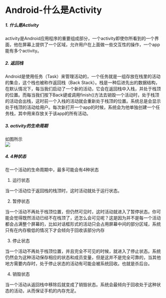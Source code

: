 # Android-什么是Activity

<a name="5Kauh"></a>
##### 1. 什么是Activity
activity是Android应用程序的重要组成部分，一个activity即使你所看到的一个界面，他在屏幕上提供了一个区域，允许用户在上面做一些交互性的操作，一个app能有多个activity。
<a name="mKbEJ"></a>
##### 2. 返回栈
Android是使用任务（Task）来管理活动的，一个任务就是一组存放在栈里的活动的集合，这个栈也被称作返回栈（Back Stack）。栈是一种后进先出的数据结构，在默认情况下，每当我们启动了一个新的活动，它会在返回栈中入栈，并处于栈顶的位置。而每当我们按下Back键或调用finish()方法去销毁一个活动时，处于栈顶的活动会出栈，这时前一个入栈的活动就会重新处于栈顶的位置。系统总是会显示处于栈顶的活动给用户。每次新打开一个app的时候，系统会为他单独创建一个任务栈，其中用来存放关于该app的所有活动。
<a name="EVzjz"></a>
##### 3. activity的生命周期
如图所示<br />![](https://cdn.nlark.com/yuque/0/2020/jpeg/1419739/1597738790430-766d5b84-4c35-4707-9211-9697e20480a7.jpeg#align=left&display=inline&height=970&margin=%5Bobject%20Object%5D&name=&originHeight=970&originWidth=931&size=0&status=done&style=none&width=931)
<a name="9qCMq"></a>
##### 4. 4种状态
在一个活动的生命周期中，最多可能会有4种状态

1. 运行状态

当一个活动位于返回栈的栈顶时，这时活动就处于运行状态。

2. 暂停状态

当一个活动不再处于栈顶位置，但仍然可见时，这时活动就进入了暂停状态。你可能会觉得既然活动已经不在栈顶了，还怎么会可见呢？这是因为并不是每一个活动都会占满整个屏幕的，比如对话框形式的活动只会占用屏幕中间的部分区域，系统只有在内存极低的情况下才会倾向于回收该部分内存

3. 停止状态

当一个活动不再处于栈顶位置，并且完全不可见的时候，就进入了停止状态。系统仍然会为这种活动保存相应的状态和成员变量，但是这并不是完全可靠的，当其他地方需要内存时，处于停止状态的活动有可能会被系统回收。也就是杀后台。

4. 销毁状态

当一个活动从返回栈中移除后就变成了销毁状态。系统会最倾向于回收处于这种状态的活动，从而保证手机的内存充足。